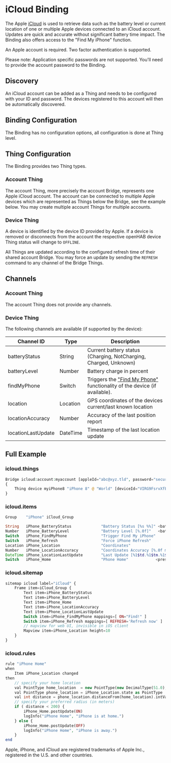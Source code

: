 # iCloud Binding

The Apple [iCloud](https://www.apple.com/icloud/) is used to retrieve data such as the battery level or current location of one or multiple Apple devices connected to an iCloud account.
Updates are quick and accurate without significant battery time impact.
The Binding also offers access to the "Find My iPhone" function.

An Apple account is required.
Two factor authentication is supported.

Please note: Application specific passwords are not supported.
You'll need to provide the account password to the Binding.

## Discovery

An iCloud account can be added as a Thing and needs to be configured with your ID and password.
The devices registered to this account will then be automatically discovered.

## Binding Configuration

The Binding has no configuration options, all configuration is done at Thing level.

## Thing Configuration

The Binding provides two Thing types.

### Account Thing

The account Thing, more precisely the account Bridge, represents one Apple iCloud account.
The account can be connected to multiple Apple devices which are represented as Things below the Bridge, see the example below.
You may create multiple account Things for multiple accounts.

### Device Thing

A device is identified by the device ID provided by Apple.
If a device is removed or disconnects from the account the respective openHAB device Thing status will change to `OFFLINE`.

All Things are updated according to the configured refresh time of their shared account Bridge.
You may force an update by sending the `REFRESH` command to any channel of the Bridge Things.

## Channels

### Account Thing

The account Thing does not provide any channels.

### Device Thing

The following channels are available (if supported by the device):

| Channel ID         | Type     | Description                                                                                                                                 |
|--------------------|----------|---------------------------------------------------------------------------------------------------------------------------------------------|
| batteryStatus      | String   | Current battery status (Charging, NotCharging, Charged, Unknown)                                                                            |
| batteryLevel       | Number   | Battery charge in percent                                                                                                                         |
| findMyPhone        | Switch   | Triggers the ["Find My Phone"](https://support.apple.com/explore/find-my-iphone-ipad-mac-watch) functionality of the device (if available). |
| location           | Location | GPS coordinates of the devices current/last known location                                                                                  |
| locationAccuracy   | Number   | Accuracy of the last position report                                                                                                        |
| locationLastUpdate | DateTime | Timestamp of the last location update                                                                                                       |

## Full Example

### icloud.things

```php
Bridge icloud:account:myaccount [appleId="abc@xyz.tld", password="secure", refreshTimeInMinutes=5]
{
    Thing device myiPhone8 "iPhone 8" @ "World" [deviceId="VIRG9FsrvXfE90ewVBA1H5swtwEQePdXVjHq3Si6pdJY2Cjro8QlreHYVGSUzuWV"]
}
```

### icloud.items

```php
Group    "iPhone" iCloud_Group

String   iPhone_BatteryStatus             "Battery Status [%s %%]" <battery> (iCloud_Group) {channel="icloud:device:myaccount:myiPhone8:batteryStatus"}
Number   iPhone_BatteryLevel              "Battery Level [%.0f]"   <battery> (iCloud_Group) {channel="icloud:device:myaccount:myiPhone8:batteryLevel"}
Switch   iPhone_FindMyPhone               "Trigger Find My iPhone"           (iCloud_Group) {channel="icloud:device:myaccount:myiPhone8:findMyPhone", autoupdate="false"}
Switch   iPhone_Refresh                   "Force iPhone Refresh"             (iCloud_Group) {channel="icloud:device:myaccount:myiPhone8:location", autoupdate="false"}
Location iPhone_Location                  "Coordinates"                      (iCloud_Group) {channel="icloud:device:myaccount:myiPhone8:location"}
Number   iPhone_LocationAccuracy          "Coordinates Accuracy [%.0f m]"    (iCloud_Group) {channel="icloud:device:myaccount:myiPhone8:locationAccuracy"}
DateTime iPhone_LocationLastUpdate        "Last Update [%1$td.%1$tm.%1$tY, %1$tH:%1$tM]" <time> (iCloud_Group) {channel="icloud:device:myaccount:myiPhone8:locationLastUpdate"}
Switch   iPhone_Home                      "Phone Home"            <presence> (iCloud_Group)
```

### icloud.sitemap

```php
sitemap icloud label="iCloud" {
    Frame item=iCloud_Group {
        Text item=iPhone_BatteryStatus
        Text item=iPhone_BatteryLevel
        Text item=iPhone_Home
        Text item=iPhone_LocationAccuracy
        Text item=iPhone_LocationLastUpdate
        Switch item=iPhone_FindMyPhone mappings=[ ON="Find!" ]
        Switch item=iPhone_Refresh mappings=[ REFRESH='Refresh now' ]
        // mapview for web UI, invisible in iOS client
        Mapview item=iPhone_Location height=10
    }
}
```

### icloud.rules

```php
rule "iPhone Home"
when
    Item iPhone_Location changed
then
    // specify your home location
    val PointType home_location  = new PointType(new DecimalType(51.0), new DecimalType(4.0))
    val PointType phone_location = iPhone_Location.state as PointType
    val int distance = phone_location.distanceFrom(home_location).intValue()
    // specify your preferred radius (in meters)
    if ( distance < 200) {
        iPhone_Home.postUpdate(ON)
        logInfo("iPhone Home", "iPhone is at home.")
    } else {
        iPhone_Home.postUpdate(OFF)
        logInfo("iPhone Home", "iPhone is away.")
    }
end
```

Apple, iPhone, and iCloud are registered trademarks of Apple Inc., registered in the U.S. and other countries.

